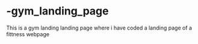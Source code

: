 # -gym_landing_page
This is a gym landing landing page where i have coded a landing page of a fittness webpage
